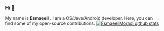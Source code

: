 ### Hi 👋
My name is **Esmaeeil** . I am a OS/Java/Android developer. Here, you can find some of my open-source contributions.
[![EsmaeeilMoradi github stats](https://github-readme-stats.vercel.app/api?username=EsmaeeilMoradi&show_icons=true&include_all_commits=true&theme=tokyonight)](https://github.com/EsmaeeilMoradi)
